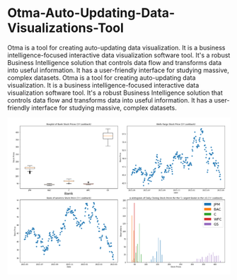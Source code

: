 # Otma-Auto-Updating-Data-Visualizations-Tool

Otma is a tool for creating auto-updating data visualization. It is a business intelligence-focused interactive data visualization software tool. It's a robust Business Intelligence solution that controls data flow and transforms data into useful information. It has a user-friendly interface for studying massive, complex datasets. Otma is a tool for creating auto-updating data visualization. It is a business intelligence-focused interactive data visualization software tool. It's a robust Business Intelligence solution that controls data flow and transforms data into useful information. It has a user-friendly interface for studying massive, complex datasets.

<div style="background-color:white; padding:10px;">
  <img src="https://github.com/udaychugh/Otma-Auto-Updating-Data-Visualizations-Tool/blob/main/assets/screenshot_output.png?raw=true">
</div>
